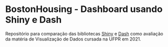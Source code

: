 # BostonHousing - Dashboard usando Shiny e Dash

Repositório para comparação das bibliotecas [Shiny](https://shiny.rstudio.com) e [Dash](https://plotly.com/dash) como avaliação da matéria de Visualização de Dados cursada na UFPR em 2021.
